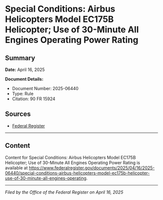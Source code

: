 # Special Conditions: Airbus Helicopters Model EC175B Helicopter; Use of 30-Minute All Engines Operating Power Rating

## Summary

**Date:** April 16, 2025

**Document Details:**
- Document Number: 2025-06440
- Type: Rule
- Citation: 90 FR 15924

## Sources
- [Federal Register](https://www.federalregister.gov/documents/2025/04/16/2025-06440/special-conditions-airbus-helicopters-model-ec175b-helicopter-use-of-30-minute-all-engines-operating)

---

## Content

Content for Special Conditions: Airbus Helicopters Model EC175B Helicopter; Use of 30-Minute All Engines Operating Power Rating is available at https://www.federalregister.gov/documents/2025/04/16/2025-06440/special-conditions-airbus-helicopters-model-ec175b-helicopter-use-of-30-minute-all-engines-operating.

---

*Filed by the Office of the Federal Register on April 16, 2025*
